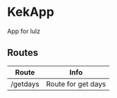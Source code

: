 # KekApp
App for lulz

## Routes

| Route | Info |
| ------ | ------ |
| /getdays | Route for get days |